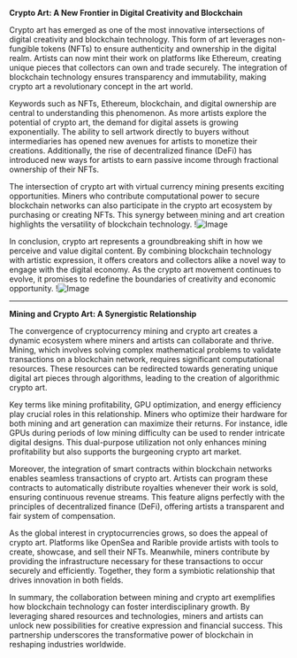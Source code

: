 **Crypto Art: A New Frontier in Digital Creativity and Blockchain**

Crypto art has emerged as one of the most innovative intersections of digital creativity and blockchain technology. This form of art leverages non-fungible tokens (NFTs) to ensure authenticity and ownership in the digital realm. Artists can now mint their work on platforms like Ethereum, creating unique pieces that collectors can own and trade securely. The integration of blockchain technology ensures transparency and immutability, making crypto art a revolutionary concept in the art world.

Keywords such as NFTs, Ethereum, blockchain, and digital ownership are central to understanding this phenomenon. As more artists explore the potential of crypto art, the demand for digital assets is growing exponentially. The ability to sell artwork directly to buyers without intermediaries has opened new avenues for artists to monetize their creations. Additionally, the rise of decentralized finance (DeFi) has introduced new ways for artists to earn passive income through fractional ownership of their NFTs.

The intersection of crypto art with virtual currency mining presents exciting opportunities. Miners who contribute computational power to secure blockchain networks can also participate in the crypto art ecosystem by purchasing or creating NFTs. This synergy between mining and art creation highlights the versatility of blockchain technology. !![Image](https://github.com/user-attachments/assets/3be06921-4469-491d-bd37-5f14c53422b7)

In conclusion, crypto art represents a groundbreaking shift in how we perceive and value digital content. By combining blockchain technology with artistic expression, it offers creators and collectors alike a novel way to engage with the digital economy. As the crypto art movement continues to evolve, it promises to redefine the boundaries of creativity and economic opportunity. !![Image](https://github.com/user-attachments/assets/3be06921-4469-491d-bd37-5f14c53422b7)

--- 

**Mining and Crypto Art: A Synergistic Relationship**

The convergence of cryptocurrency mining and crypto art creates a dynamic ecosystem where miners and artists can collaborate and thrive. Mining, which involves solving complex mathematical problems to validate transactions on a blockchain network, requires significant computational resources. These resources can be redirected towards generating unique digital art pieces through algorithms, leading to the creation of algorithmic crypto art.

Key terms like mining profitability, GPU optimization, and energy efficiency play crucial roles in this relationship. Miners who optimize their hardware for both mining and art generation can maximize their returns. For instance, idle GPUs during periods of low mining difficulty can be used to render intricate digital designs. This dual-purpose utilization not only enhances mining profitability but also supports the burgeoning crypto art market.

Moreover, the integration of smart contracts within blockchain networks enables seamless transactions of crypto art. Artists can program these contracts to automatically distribute royalties whenever their work is sold, ensuring continuous revenue streams. This feature aligns perfectly with the principles of decentralized finance (DeFi), offering artists a transparent and fair system of compensation.

As the global interest in cryptocurrencies grows, so does the appeal of crypto art. Platforms like OpenSea and Rarible provide artists with tools to create, showcase, and sell their NFTs. Meanwhile, miners contribute by providing the infrastructure necessary for these transactions to occur securely and efficiently. Together, they form a symbiotic relationship that drives innovation in both fields.

In summary, the collaboration between mining and crypto art exemplifies how blockchain technology can foster interdisciplinary growth. By leveraging shared resources and technologies, miners and artists can unlock new possibilities for creative expression and financial success. This partnership underscores the transformative power of blockchain in reshaping industries worldwide.